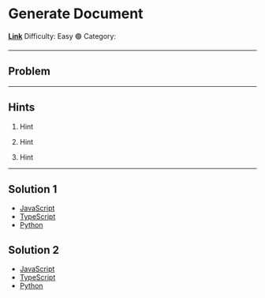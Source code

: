 # Generate Document

[**Link**](https://www.algoexpert.io/questions/Generate%20Document)
Difficulty: Easy 🟢
Category:

---

## Problem

---

## **Hints**

1. Hint

2. Hint

3. Hint

---

## Solution 1

- [JavaScript](./solution_1/generate-document.js)
- [TypeScript](./solution_1/generate-document.ts)
- [Python](./solution_1/generate-document.py)

## Solution 2

- [JavaScript]()
- [TypeScript]()
- [Python]()
